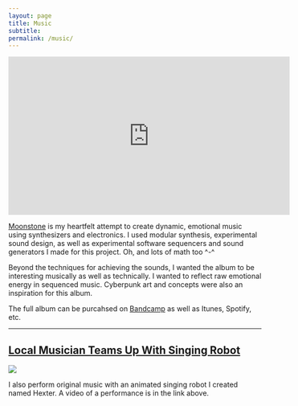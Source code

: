 ```yaml
---
layout: page
title: Music
subtitle: 
permalink: /music/
---
```


<center>
<iframe width="560" height="315" src="https://www.youtube.com/embed/AI5gnM08BKk" frameborder="0" allow="accelerometer; autoplay; encrypted-media; gyroscope; picture-in-picture" allowfullscreen></iframe></center>


[Moonstone](https://jaderose.bandcamp.com/album/moonstone) is my heartfelt attempt to create dynamic, emotional music using synthesizers and electronics. I used modular synthesis, experimental sound design, as well as experimental software sequencers and sound generators I made for this project. Oh, and lots of math too ^-^ 

Beyond the techniques for achieving the sounds, I wanted the album to be interesting musically as well as technically. I wanted to reflect raw emotional energy in sequenced music. Cyberpunk art and concepts were also an inspiration for this album.

The full album can be purcahsed on [Bandcamp](https://jaderose.bandcamp.com/album/moonstone) as well as Itunes, Spotify, etc.

___

## [Local Musician Teams Up With Singing Robot](http://iheartlocalmusic.com/2018/12/16/local-musician-teams-up-with-singing-robot/)



<a href="http://iheartlocalmusic.com/2018/12/16/local-musician-teams-up-with-singing-robot/"><img src="http://iheartlocalmusic.com/wp-content/uploads/2018/12/jade-rose.jpg" /></a>

I also perform original music with an animated singing robot I created named Hexter. A video of a performance is in the link above.
